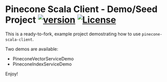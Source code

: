 # Pinecone Scala Client - Demo/Seed Project [![version](https://img.shields.io/badge/version-0.0.1-green.svg)](https://cequence.io) [![License](https://img.shields.io/badge/License-MIT-lightgrey.svg)](https://opensource.org/licenses/MIT)

This is a ready-to-fork, example project demostrating how to use `pinecone-scala-client`.

Two demos are available:

- PineconeVectorServiceDemo
- PineconeIndexServiceDemo

Enjoy!
